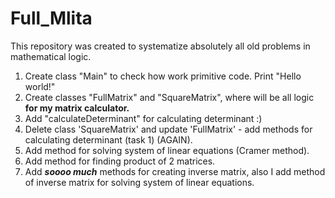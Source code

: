 # Full_Mlita
This repository was created to systematize absolutely all old problems in mathematical logic.

1) Create class "Main" to check how work primitive code. Print "Hello world!"
2) Create classes "FullMatrix" and "SquareMatrix", where will be all logic **for my matrix calculator.**
3) Add "calculateDeterminant" for calculating determinant :)
4) Delete class 'SquareMatrix' and update 'FullMatrix' - add methods for calculating determinant (task 1) (AGAIN).
5) Add method for solving system of linear equations (Cramer method).
6) Add method for finding product of 2 matrices.
7) Add **_soooo much_** methods for creating inverse matrix, also I add method of inverse matrix for solving system of linear equations.